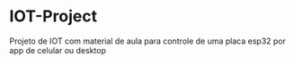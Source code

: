 # IOT-Project
Projeto de IOT com material de aula para controle de uma placa esp32 por app de celular ou desktop
